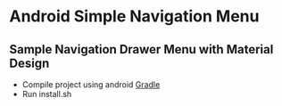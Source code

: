 # Android Simple Navigation Menu
## Sample Navigation Drawer Menu with Material Design

* Compile project using android [Gradle](https://gradle.org/ "gradle")
* Run install.sh